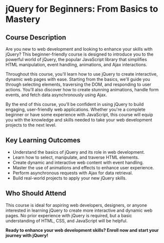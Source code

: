 # jQuery for Beginners: From Basics to Mastery

## Course Description

Are you new to web development and looking to enhance your skills with jQuery? This beginner-friendly course is designed to introduce you to the powerful world of jQuery, the popular JavaScript library that simplifies HTML manipulation, event handling, animations, and Ajax interactions.

Throughout this course, you'll learn how to use jQuery to create interactive, dynamic web pages with ease. Starting from the basics, we'll guide you through selecting elements, traversing the DOM, and responding to user actions. You'll also discover how to create stunning animations, handle form events, and fetch data asynchronously using Ajax.

By the end of this course, you'll be confident in using jQuery to build engaging, user-friendly web applications. Whether you're a complete beginner or have some experience with JavaScript, this course will equip you with the knowledge and skills needed to take your web development projects to the next level.

## Key Learning Outcomes

- Understand the basics of jQuery and its role in web development.
- Learn how to select, manipulate, and traverse HTML elements.
- Create dynamic and interactive web content with event handling.
- Master the use of animations and effects to enhance user experience.
- Perform asynchronous requests with Ajax for data retrieval.
- Build real-world projects to apply your new jQuery skills.

## Who Should Attend

This course is ideal for aspiring web developers, designers, or anyone interested in learning jQuery to create more interactive and dynamic web pages. No prior experience with jQuery is required, but a basic understanding of HTML, CSS, and JavaScript will be helpful.

**Ready to enhance your web development skills? Enroll now and start your journey with jQuery!**

